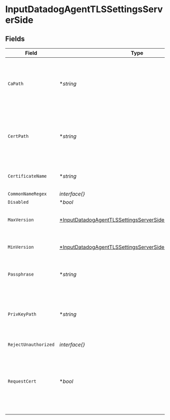 # InputDatadogAgentTLSSettingsServerSide


## Fields

| Field                                                                                                                                      | Type                                                                                                                                       | Required                                                                                                                                   | Description                                                                                                                                |
| ------------------------------------------------------------------------------------------------------------------------------------------ | ------------------------------------------------------------------------------------------------------------------------------------------ | ------------------------------------------------------------------------------------------------------------------------------------------ | ------------------------------------------------------------------------------------------------------------------------------------------ |
| `CaPath`                                                                                                                                   | **string*                                                                                                                                  | :heavy_minus_sign:                                                                                                                         | Path on server containing CA certificates to use. PEM format. Can reference $ENV_VARS.                                                     |
| `CertPath`                                                                                                                                 | **string*                                                                                                                                  | :heavy_minus_sign:                                                                                                                         | Path on server containing certificates to use. PEM format. Can reference $ENV_VARS.                                                        |
| `CertificateName`                                                                                                                          | **string*                                                                                                                                  | :heavy_minus_sign:                                                                                                                         | The name of the predefined certificate.                                                                                                    |
| `CommonNameRegex`                                                                                                                          | *interface{}*                                                                                                                              | :heavy_minus_sign:                                                                                                                         | N/A                                                                                                                                        |
| `Disabled`                                                                                                                                 | **bool*                                                                                                                                    | :heavy_minus_sign:                                                                                                                         | N/A                                                                                                                                        |
| `MaxVersion`                                                                                                                               | [*InputDatadogAgentTLSSettingsServerSideMaximumTLSVersion](../../models/shared/inputdatadogagenttlssettingsserversidemaximumtlsversion.md) | :heavy_minus_sign:                                                                                                                         | Maximum TLS version to accept from connections.                                                                                            |
| `MinVersion`                                                                                                                               | [*InputDatadogAgentTLSSettingsServerSideMinimumTLSVersion](../../models/shared/inputdatadogagenttlssettingsserversideminimumtlsversion.md) | :heavy_minus_sign:                                                                                                                         | Minimum TLS version to accept from connections.                                                                                            |
| `Passphrase`                                                                                                                               | **string*                                                                                                                                  | :heavy_minus_sign:                                                                                                                         | Passphrase to use to decrypt private key.                                                                                                  |
| `PrivKeyPath`                                                                                                                              | **string*                                                                                                                                  | :heavy_minus_sign:                                                                                                                         | Path on server containing the private key to use. PEM format. Can reference $ENV_VARS.                                                     |
| `RejectUnauthorized`                                                                                                                       | *interface{}*                                                                                                                              | :heavy_minus_sign:                                                                                                                         | N/A                                                                                                                                        |
| `RequestCert`                                                                                                                              | **bool*                                                                                                                                    | :heavy_minus_sign:                                                                                                                         | Whether to require clients to present their certificates. Used to perform client authentication using SSL certs.                           |
